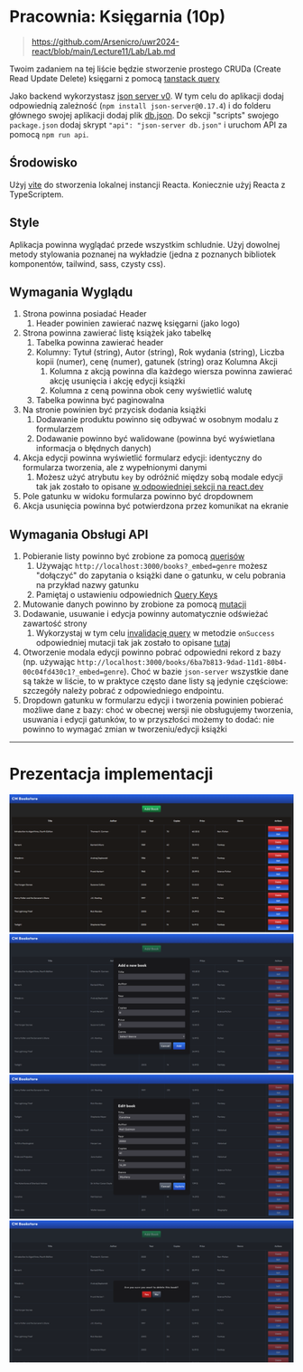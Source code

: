 # Pracownia: Księgarnia (10p)
> https://github.com/Arsenicro/uwr2024-react/blob/main/Lecture11/Lab/Lab.md

Twoim zadaniem na tej liście będzie stworzenie prostego CRUDa (Create Read Update Delete) księgarni z pomocą [tanstack query](https://tanstack.com/query/latest)

Jako backend wykorzystasz [json server v0](https://github.com/typicode/json-server/tree/v0). W tym celu do aplikacji dodaj odpowiednią zależność (`npm install json-server@0.17.4`) i do folderu głównego swojej aplikacji dodaj plik [db.json](./db.json). Do sekcji "scripts" swojego `package.json` dodaj skrypt `"api": "json-server db.json"` i uruchom API za pomocą `npm run api`.

## Środowisko

Użyj [vite](https://vitejs.dev/) do stworzenia lokalnej instancji Reacta. Koniecznie użyj Reacta z TypeScriptem.

## Style

Aplikacja powinna wyglądać przede wszystkim schludnie. Użyj dowolnej metody stylowania poznanej na wykładzie (jedna z poznanych bibliotek komponentów, tailwind, sass, czysty css).

## Wymagania Wyglądu

1. Strona powinna posiadać Header
   1. Header powinien zawierać nazwę księgarni (jako logo)
2. Strona powinna zawierać listę książek jako tabelkę
   1. Tabelka powinna zawierać header
   2. Kolumny: Tytuł (string), Autor (string), Rok wydania (string), Liczba kopii (numer), cenę (numer), gatunek (string) oraz Kolumna Akcji
      1. Kolumna z akcją powinna dla każdego wiersza powinna zawierać akcję usunięcia i akcję edycji książki
      2. Kolumna z ceną powinna obok ceny wyświetlić walutę
   3. Tabelka powinna być paginowalna
3. Na stronie powinien być przycisk dodania książki
   1. Dodawanie produktu powinno się odbywać w osobnym modalu z formularzem
   2. Dodawanie powinno być walidowane (powinna być wyświetlana informacja o błędnych danych)
4. Akcja edycji powinna wyświetlić formularz edycji: identyczny do formularza tworzenia, ale z wypełnionymi danymi
   1. Możesz użyć atrybutu `key` by odróżnić między sobą modale edycji tak jak zostało to opisane [w odpowiedniej sekcji na react.dev](https://react.dev/learn/preserving-and-resetting-state#option-2-resetting-state-with-a-key)
5. Pole gatunku w widoku formularza powinno być dropdownem
6. Akcja usunięcia powinna być potwierdzona przez komunikat na ekranie

## Wymagania Obsługi API

1. Pobieranie listy powinno być zrobione za pomocą [querisów](https://tanstack.com/query/latest/docs/framework/react/guides/queries)
   1. Używając `http://localhost:3000/books?_embed=genre` możesz "dołączyć" do zapytania o książki dane o gatunku, w celu pobrania na przykład nazwy gatunku
   2. Pamiętaj o ustawieniu odpowiednich [Query Keys](https://tanstack.com/query/latest/docs/framework/react/guides/query-keys)
2. Mutowanie danych powinno by zrobione za pomocą [mutacji](https://tanstack.com/query/latest/docs/framework/react/guides/mutations)
3. Dodawanie, usuwanie i edycja powinny automatycznie odświeżać zawartość strony
   1. Wykorzystaj w tym celu [invalidację query](https://tanstack.com/query/latest/docs/framework/react/guides/query-invalidation) w metodzie `onSuccess` odpowiedniej mutacji tak jak zostało to opisane [tutaj](https://tanstack.com/query/latest/docs/framework/react/guides/invalidations-from-mutations)
4. Otworzenie modala edycji powinno pobrać odpowiedni rekord z bazy (np. używając `http://localhost:3000/books/6ba7b813-9dad-11d1-80b4-00c04fd430c1?_embed=genre`). Choć w bazie `json-server` wszystkie dane są także w liście, to w praktyce często dane listy są jedynie częściowe: szczegóły należy pobrać z odpowiedniego endpointu.
5. Dropdown gatunku w formularzu edycji i tworzenia powinien pobierać możliwe dane z bazy: choć w obecnej wersji nie obsługujemy tworzenia, usuwania i edycji gatunków, to w przyszłości możemy to dodać: nie powinno to wymagać zmian w tworzeniu/edycji książki

---
# Prezentacja implementacji
![](photo1.png)
![](photo2.png)
![](photo4.png)
![](photo3.png)